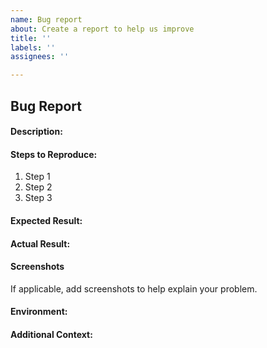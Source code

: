 ```yaml
---
name: Bug report
about: Create a report to help us improve
title: ''
labels: ''
assignees: ''

---
```


## Bug Report

#### Description:

<!-- Briefly describe the issue or bug you have encountered. -->

#### Steps to Reproduce:

<!-- Outline the steps to reproduce the issue, so that others can reproduce the issue and verify it. -->

1. Step 1
2. Step 2
3. Step 3

#### Expected Result:

<!-- Describe what you expected to happen when you followed the steps to reproduce the issue. -->

#### Actual Result:

<!-- Describe what actually happened when you followed the steps to reproduce the issue. -->

#### Screenshots
If applicable, add screenshots to help explain your problem.

#### Environment:

<!-- Provide information about the environment in which you encountered the issue. This can include details about the operating system, device, browser, version, etc. -->

#### Additional Context:

<!-- Provide any additional context or information related to the issue. -->
